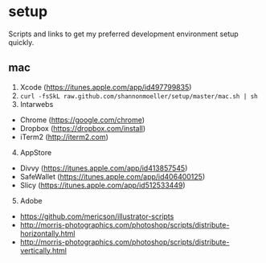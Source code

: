setup
=====

Scripts and links to get my preferred development environment setup quickly.

mac
---

1. Xcode (https://itunes.apple.com/app/id497799835)
2. `curl -fsSkL raw.github.com/shannonmoeller/setup/master/mac.sh | sh`
3. Intarwebs
  - Chrome (https://google.com/chrome)
  - Dropbox (https://dropbox.com/install)
  - iTerm2 (http://iterm2.com)
4. AppStore
  - Divvy (https://itunes.apple.com/app/id413857545)
  - SafeWallet (https://itunes.apple.com/app/id406400125)
  - Slicy (https://itunes.apple.com/app/id512533449)
5. Adobe
  - https://github.com/mericson/illustrator-scripts
  - http://morris-photographics.com/photoshop/scripts/distribute-horizontally.html
  - http://morris-photographics.com/photoshop/scripts/distribute-vertically.html
